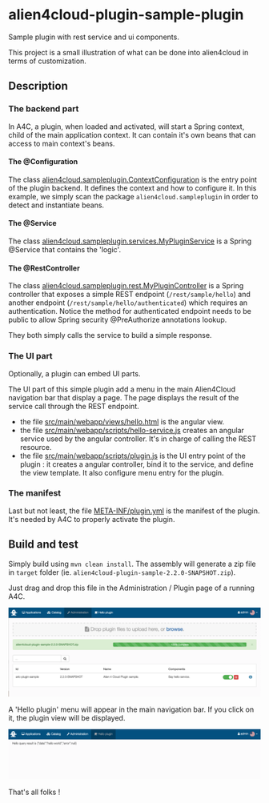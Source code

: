 # alien4cloud-plugin-sample-plugin
Sample plugin with rest service and ui components.

This project is a small illustration of what can be done into alien4cloud in terms of customization.

## Description

### The backend part

In A4C, a plugin, when loaded and activated, will start a Spring context, child of the main application context.
It can contain it's own beans that can access to main context's beans.

#### The @Configuration



The class [alien4cloud.sampleplugin.ContextConfiguration](src/main/java/alien4cloud/sampleplugin/ContextConfiguration.java) is the entry point of the plugin backend. It defines the context and how to configure it. In this example, we simply scan the package `alien4cloud.sampleplugin` in order to detect and instantiate beans.

#### The @Service

The class [alien4cloud.sampleplugin.services.MyPluginService](src/main/java/alien4cloud/sampleplugin/services/MyPluginService.java) is a Spring @Service that contains the 'logic'.

#### The @RestController

The class [alien4cloud.sampleplugin.rest.MyPluginController](src/main/java/alien4cloud/sampleplugin/rest/MyPluginController.java) is a Spring controller that exposes a simple REST endpoint (`/rest/sample/hello`) and another endpoint (`/rest/sample/hello/authenticated`) which requires an authentication.
Notice the method for authenticated endpoint needs to be public to allow Spring security @PreAuthorize annotations lookup.

They both simply calls the service to build a simple response.

### The UI part

Optionally, a plugin can embed UI parts.

The UI part of this simple plugin add a menu in the main Alien4Cloud navigation bar that display a page. The page displays the result of the service call through the REST endpoint.

- the file [src/main/webapp/views/hello.html]() is the angular view.
- the file [src/main/webapp/scripts/hello-service.js]() creates an angular service used by the angular controller. It's in charge of calling the REST resource.
- the file [src/main/webapp/scripts/plugin.js]() is the UI entry point of the plugin : it creates a angular controller, bind it to the service, and define the view template. It also configure menu entry for the plugin.

### The manifest

Last but not least, the file [META-INF/plugin.yml]() is the manifest of the plugin.
It's needed by A4C to properly activate the plugin.

## Build and test

Simply build using `mvn clean install`. The assembly will generate a zip file in `target` folder (ie. `alien4cloud-plugin-sample-2.2.0-SNAPSHOT.zip`).

Just drag and drop this file in the Administration / Plugin page of a running A4C.

![Alt text](doc/upload.png?raw=true "Upload A4C plugin")

A 'Hello plugin' menu will appear in the main navigation bar. If you click on it, the plugin view will be displayed.

![Alt text](doc/display.png?raw=true "Display A4C plugin")

That's all folks !
